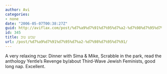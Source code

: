 ```yaml
---
author: Avi
categories:
- none
date: "2006-05-07T00:38:27Z"
guid: http://aviflax.com/post/%d7%a9%d7%91%d7%95%d7%a2-%d7%98%d7%95%d7%91/
id: 345
title: שבוע טוב
url: /post/%d7%a9%d7%91%d7%95%d7%a2-%d7%98%d7%95%d7%91/
---
```

A very relaxing שבת: Dinner with Sima & Mike, Scrabble in the park, read the anthology Yentle&#8217;s Revenge by/about Third-Wave Jewish Feminists, good long nap. Excellent.